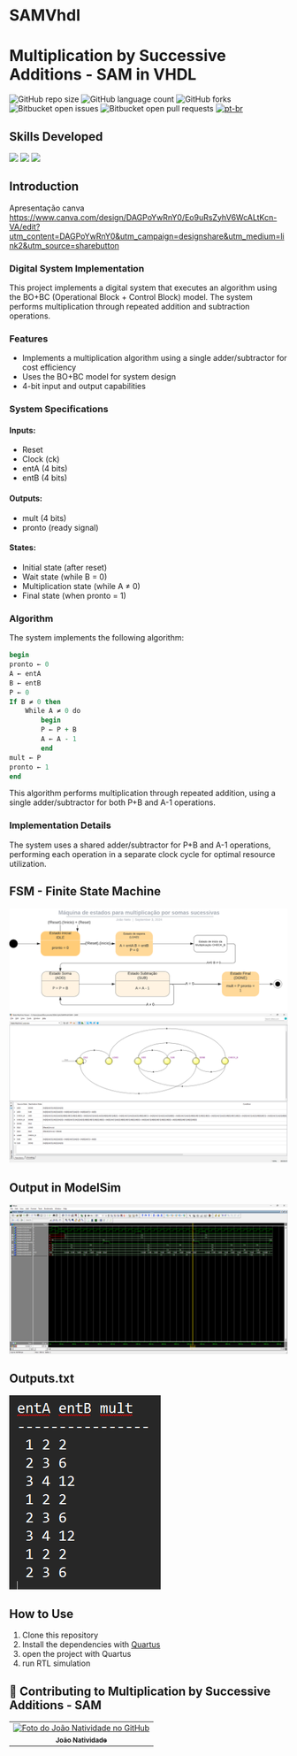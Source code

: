 # SAMVhdl
 
# Multiplication by Successive Additions - SAM in VHDL
![GitHub repo size](https://img.shields.io/github/repo-size/joaosnet/SAMVhdl?style=for-the-badge)
![GitHub language count](https://img.shields.io/github/languages/count/joaosnet/SAMVhdl?style=for-the-badge)
![GitHub forks](https://img.shields.io/github/forks/joaosnet/SAMVhdl?style=for-the-badge)
![Bitbucket open issues](https://img.shields.io/bitbucket/issues/joaosnet/SAMVhdl?style=for-the-badge)
![Bitbucket open pull requests](https://img.shields.io/bitbucket/pr-raw/joaosnet/SAMVhdl?style=for-the-badge)
[![pt-br](https://img.shields.io/badge/lang-pt--br-green.svg)](https://github.com/joaosnet/SAMVhdl/blob/master/README.pt-br.md)

## Skills Developed
<img src="https://img.shields.io/badge/VHDL-00599C?style=for-the-badge&logo=vhdl&logoColor=white"/> <img src="https://img.shields.io/badge/ModelSim-00599C?style=for-the-badge&logo=ModelSim&logoColor=white"/> <img src="https://img.shields.io/badge/Quartus-00599C?style=for-the-badge&logo=Quartus&logoColor=white"/>

## Introduction

Apresentação canva https://www.canva.com/design/DAGPoYwRnY0/Eo9uRsZyhV6WcALtKcn-VA/edit?utm_content=DAGPoYwRnY0&utm_campaign=designshare&utm_medium=link2&utm_source=sharebutton

### Digital System Implementation

This project implements a digital system that executes an algorithm using the BO+BC (Operational Block + Control Block) model. The system performs multiplication through repeated addition and subtraction operations.

### Features

- Implements a multiplication algorithm using a single adder/subtractor for cost efficiency
- Uses the BO+BC model for system design
- 4-bit input and output capabilities

### System Specifications

#### Inputs:

- Reset
- Clock (ck)
- entA (4 bits)
- entB (4 bits)

#### Outputs:

- mult (4 bits)
- pronto (ready signal)

#### States:

- Initial state (after reset)
- Wait state (while B = 0)
- Multiplication state (while A ≠ 0)
- Final state (when pronto = 1)

### Algorithm

The system implements the following algorithm:

```vhdl
begin
pronto ← 0
A ← entA
B ← entB
P ← 0
If B ≠ 0 then
    While A ≠ 0 do
        begin
        P ← P + B
        A ← A - 1
        end
mult ← P
pronto ← 1
end
```

This algorithm performs multiplication through repeated addition, using a single adder/subtractor for both P+B and A-1 operations.

### Implementation Details

The system uses a shared adder/subtractor for P+B and A-1 operations, performing each operation in a separate clock cycle for optimal resource utilization.

## FSM - Finite State Machine

<img src="screenshots/fsm.png"/>

<img src="screenshots/fsm_quartus.png"/>

## Output in ModelSim

<img src="screenshots/output.png"/>

## Outputs.txt

<img src="screenshots/output.txt.png"/>


## How to Use

1. Clone this repository
2. Install the dependencies with [Quartus](https://www.intel.com/content/www/us/en/software-kit/669557/intel-quartus-prime-lite-edition-design-software-version-17-0-for-windows.html)
3. open the project with Quartus
4. run RTL simulation



## 🤝 Contributing to Multiplication by Successive Additions - SAM

<table>
  <tr>
    <td align="center">
      <a href="https://www.instagram.com/jaonativi/" title="Desenvolvedor Backend">
        <img src="https://avatars.githubusercontent.com/u/87316339?v=4" width="100px;" alt="Foto do João Natividade no GitHub"/><br>
        <sub>
          <b>João Natividade</b>
        </sub>
      </a>
    </td>
  </tr>
</table>
